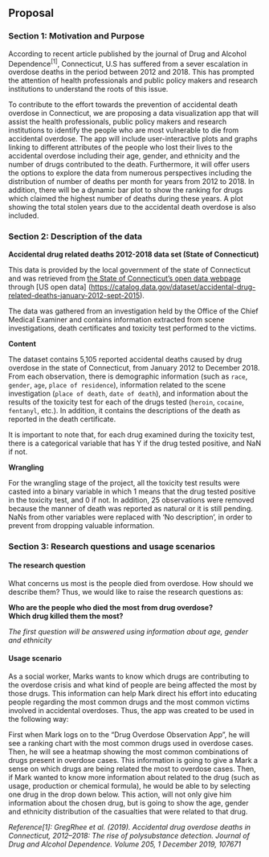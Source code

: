 ## Proposal
### Section 1: Motivation and Purpose
According to recent article published by the journal of Drug and Alcohol Dependence<sup>[1]</sup>, Connecticut, U.S has suffered from a sever escalation in overdose deaths in the period between 2012 and 2018. This has prompted the attention of health professionals and public policy makers and research institutions to understand the roots of this issue.

To contribute to the effort towards the prevention of accidental death overdose in Connecticut, we are proposing a data visualization app that will assist the health professionals, public policy makers and research institutions to identify the people who are most vulnerable to die from accidental overdose.  The app will include user-interactive plots and graphs linking to different attributes of the people who lost their lives to the accidental overdose including their age, gender, and ethnicity and the number of drugs contributed to the death. Furthermore, it will offer users the options to explore the data from numerous perspectives including the distribution of number of deaths per month for years from 2012 to 2018. In addition, there will be a dynamic bar plot to show the ranking for drugs which claimed the highest number of deaths during these years. A plot showing the total stolen years due to the accidental death overdose is also included.
 
### Section 2:  Description of the data
**Accidental drug related deaths 2012-2018 data set (State of Connecticut)**

This data is provided by the local government of the state of Connecticut and was retrieved from [the State of Connecticut’s open data webpage](https://data.ct.gov/) through [US open data] (https://catalog.data.gov/dataset/accidental-drug-related-deaths-january-2012-sept-2015). 

The data was gathered from an investigation held by the Office of the Chief Medical Examiner and contains information extracted from scene investigations, death certificates and toxicity test performed to the victims.

**Content**

The dataset contains 5,105 reported accidental deaths caused by drug overdose in the state of Connecticut, from January 2012 to December 2018. From each observation, there is demographic information (such as `race`, `gender`, `age`, `place of residence`), information related to the scene investigation (`place of death`, `date of death`), and information about the results of the toxicity test for each of the drugs tested (`heroin`, `cocaine`, `fentanyl`, etc.). In addition, it contains the descriptions of the death as reported in the death certificate.

It is important to note that, for each drug examined during the toxicity test, there is a categorical variable that has Y if the drug tested positive, and NaN if not.

**Wrangling**

For the wrangling stage of the project, all the toxicity test results were casted into a binary variable in which 1 means that the drug tested positive in the toxicity test, and 0 if not. In addition, 25 observations were removed because the manner of death was reported as natural or it is still pending. NaNs from other variables were replaced with ‘No description’, in order to prevent from dropping valuable information.

### Section 3: Research questions and usage scenarios
#### The research question
What concerns us most is the people died from overdose. How should we describe them? Thus, we would like to raise the research questions as: 

**Who are the people who died the most from drug overdose?**  
**Which drug killed them the most?**

*The first question will be answered using information about age, gender and ethnicity*

#### Usage scenario

As a social worker, Marks wants to know which drugs are contributing to the overdose crisis and what kind of people are being affected the most by those drugs. This information can help Mark direct his effort into educating people regarding the most common drugs and the most common victims involved in accidental overdoses. Thus, the app was created to be used in the following way:

First when Mark logs on to the “Drug Overdose Observation App”, he will see a ranking chart with the most common drugs used in overdose cases. Then, he will see a heatmap showing the most common combinations of drugs present in overdose cases. This information is going to give a Mark a sense on which drugs are being related the most to overdose cases. Then, if Mark wanted to know more information about related to the drug (such as usage, production or chemical formula), he would be able to by selecting one drug in the drop down below. This action, will not only give him information about the chosen drug, but is going to show the age, gender and ethnicity distribution of the casualties that were related to that drug. 


*Reference[1]: GregRhee et al. (2019). Accidental drug overdose deaths in Connecticut, 2012–2018: The rise of polysubstance detection. Journal of Drug and Alcohol Dependence. Volume 205, 1 December 2019, 107671*

